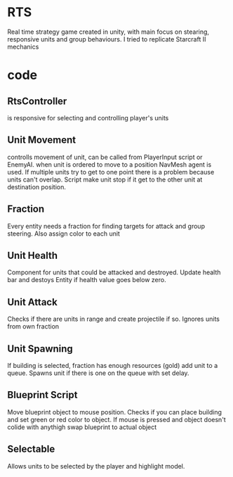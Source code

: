 # RTS
Real time strategy game created in unity, with main focus on stearing, responsive units and group behaviours. I tried to replicate Starcraft II mechanics

# code
## RtsController
is responsive for selecting and controlling player's units
## Unit Movement
controlls movement of unit, can be called from PlayerInput script or EnemyAI. when unit is ordered to move to a position NavMesh agent is used. If multiple units try to get to one point there is a problem because units can't overlap. Script make unit stop if it get to the other unit at destination position.
## Fraction
Every entity needs a fraction for finding targets for attack and group steering. Also assign color to each unit
## Unit Health
Component for units that could be attacked and destroyed. Update health bar and destoys Entity if health value goes below zero.
## Unit Attack
Checks if there are units in range and create projectile if so. Ignores units from own fraction
## Unit Spawning
If building is selected, fraction has enough resources (gold) add unit to a queue. Spawns unit if there is one on the queue with set delay.
## Blueprint Script
Move blueprint object to mouse position. Checks if you can place building and set green or red color to object. If mouse is pressed and object doesn't colide with anythigh swap blueprint to actual object
## Selectable
Allows units to be selected by the player and highlight model.